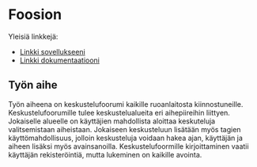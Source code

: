 # Foosion

Yleisiä linkkejä:

* [Linkki sovellukseeni](https://lleevi.users.cs.helsinki.fi/tsoha/)
* [Linkki dokumentaatiooni](https://github.com/leevilehtonen/Tsoha-Bootstrap/blob/master/doc/dokumentaatio.pdf)

## Työn aihe

Työn aiheena on keskustelufoorumi kaikille ruoanlaitosta kiinnostuneille. Keskustelufoorumille tulee keskustelualueita eri aihepiireihin liittyen. Jokaiselle alueelle on käyttäjien mahdollista aloittaa keskuteluja valitsemistaan aiheistaan. Jokaiseen keskusteluun lisätään myös tagien käyttömahdollisuus, jolloin keskusteluja voidaan hakea ajan, käyttäjän ja aiheen lisäksi myös avainsanoilla. Keskustelufoormille kirjoittaminen vaatii käyttäjän rekisteröintiä, mutta lukeminen on kaikille avointa.
